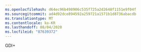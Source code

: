 ```yaml
---
ms.openlocfilehash: d64ec96b498906c535f725a2d2648f1151e9f04f
ms.sourcegitcommit: ad4d92dce894592a259721a1571b1d8736abacdb
ms.translationtype: MT
ms.contentlocale: ko-KR
ms.lasthandoff: 08/04/2020
ms.locfileid: "87639372"
---
```

GDI\+
